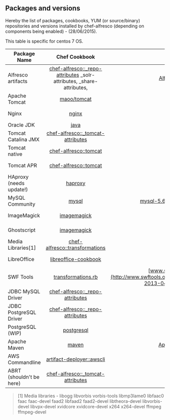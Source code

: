 Packages and versions
---

Hereby the list of packages, cookbooks, YUM (or source/binary) repositories and versions installed by chef-alfresco (depending on components being enabled) - (28/06/2015).

This table is specific for centos 7 OS.

| Package Name | Chef Cookbook | Repository | Version | Version in Code |
| ------------ |:-------------:| ----------:| -------:| ---------------:|
| Alfresco artifacts | [chef-alfresco::_repo-attributes](https://github.com/Alfresco/chef-alfresco/blob/master/recipes/_repo-attributes.rb) _solr-attributes, _share-attributes,   |  [Alfresco Nexus](https://artifacts.alfresco.com/nexus/#nexus-search;gav~org.alfresco~~5.0.d~war~)  | 5.0.d | [_common-attributes.rb](https://github.com/Alfresco/chef-alfresco/blob/master/recipes/_common-attributes.rb) |
| Apache Tomcat | [maoo/tomcat](https://github.com/maoo/tomcat) | [centos](http://mirrorlist.centos.org) | latest (7.0.54-2.el7_1) | no versions specified in code |
| Nginx | [nginx](https://github.com/miketheman/nginx) | [centosnginx](http://nginx.org/packages/centosnginx) | latest (1.8.0) | no versions specified in code |
| Oracle JDK | [java](https://github.com/agileorbit-cookbooks/java) | [oracle.com](http://www.oracle.com/technetwork/java/javase/downloads/jdk8-downloads-2133151.html) | 8u45-b14 | [default.rb](https://github.com/Alfresco/chef-alfresco/blob/master/attributes/default.rb) |
| Tomcat Catalina JMX | [chef-alfresco::_tomcat-attributes](https://github.com/Alfresco/chef-alfresco/blob/master/recipes/_tomcat-attributes.rb) |  [maven.org](http://search.maven.org/#artifactdetails%7Corg.apache.tomcat%7Ctomcat-catalina-jmx-remote%7C7.0.54%7Cjar) | 7.0.54 | [_tomcat-attributes.rb](https://github.com/Alfresco/chef-alfresco/blob/master/recipes/_tomcat-attributes.rb) |
| Tomcat native | [chef-alfresco::tomcat](https://github.com/Alfresco/chef-alfresco/blob/master/recipes/tomcat.rb) | [epel](https://mirrors.fedoraproject.org/metalink?repo=epel-7) | latest (1.1.30-1.el7) | no versions specified in code |
| Tomcat APR | [chef-alfresco::tomcat](https://github.com/Alfresco/chef-alfresco/blob/master/recipes/tomcat.rb) | [centos](http://mirrorlist.centos.org) | latest (1.4.8-3.el7) | no versions specified in code |
| HAproxy (needs update!) | [haproxy](https://github.com/hw-cookbooks/haproxy) |  [centos](http://mirrorlist.centos.org) | latest (1.5.4-el7_1) | no versions specified in code |
| MySQL Community | [mysql](https://github.com/chef-cookbooks/mysql) | [mysql-5.6-community](http://repo.mysql.com/yum/mysql-5.6-community) | latest (5.6.25-2.el7) | no versions specified in code |
| ImageMagick | [imagemagick](https://github.com/someara/imagemagick) | [centos](http://mirrorlist.centos.org) | latest (6.7.8.9-10.el7) | no versions specified in code |
| Ghostscript | [imagemagick](https://github.com/someara/imagemagick) | [centos](http://mirrorlist.centos.org) | latest (9.07-18.el7) | no versions specified in code |
| Media Libraries[1] | [chef-alfresco::transformations](https://github.com/Alfresco/chef-alfresco/blob/master/recipes/transformations.rb) | [atrpms](http://dl.atrpms.net) | check repo | no versions specified in code |
| LibreOffice | [libreoffice-cookbook](https://github.com/Youscribe/libreoffice-cookbook) | [centos](http://mirrorlist.centos.org) | latest (4.2.6.3-5.el7) | no versions specified in code |
| SWF Tools | [transformations.rb](https://github.com/Alfresco/chef-alfresco/blob/master/recipes/transformations.rb) | [www.swftools.org](http://www.swftools.org/swftools-2013-04-09-1007) | 2013-04-09-1007 | [chef-alfresco::transformations](https://github.com/Alfresco/chef-alfresco/blob/master/recipes/transformations.rb) |
| JDBC MySQL Driver | [chef-alfresco::_repo-attributes](https://github.com/Alfresco/chef-alfresco/blob/master/recipes/_repo-attributes.rb) |  [maven.org](http://search.maven.org/#artifactdetails%7Cmysql%7Cmysql-connector-java%7C5.1.30%7Cjar) | 5.1.30 |  [_repo-attributes.rb](https://github.com/Alfresco/chef-alfresco/blob/master/recipes/_repo-attributes.rb) |
| JDBC PostgreSQL Driver | [chef-alfresco::_repo-attributes](https://github.com/Alfresco/chef-alfresco/blob/master/recipes/_repo-attributes.rb) |  [maven.org](http://search.maven.org/#artifactdetails%7Corg.postgresql%7Cpostgresql%7C9.2-1004-jdbc4%7Cjar)  | 9.2.1004-jdbc4 | [_repo-attributes.rb](https://github.com/Alfresco/chef-alfresco/blob/master/recipes/_repo-attributes.rb) |
| PostgreSQL (WIP) | [postgresql](https://github.com/phlipper/chef-postgresql) | [centos](http://mirrorlist.centos.org) | 9.3 | postgresql-local-server.rb |
| Apache Maven | [maven](https://github.com/opscode-cookbooks/maven) | [Apache Mirrors](http://apache.mirrors.tds.net/) | 3.1.1 | [default.rb](https://github.com/opscode-cookbooks/maven/blob/master/attributes/default.rb#L31), overridable |
| AWS Commandline | [artifact-deployer::awscli](https://github.com/maoo/artifact-deployer/blob/master/recipes/awscli.rb) | [pypi](https://pypi.python.org/pypi) | latest (1.7.36) | no versions specified in code |
| ABRT (shouldn't be here) | [chef-alfresco::_tomcat-attributes](https://github.com/Alfresco/chef-alfresco/blob/master/recipes/_tomcat-attributes.rb) | [centos](http://mirrorlist.centos.org) | latest (2.1.11-22.el7.centos.0.1) | no versions specified in code |

> [1] Media libraries - libogg libvorbis vorbis-tools libmp3lame0 libfaac0 faac faac-devel faad2 libfaad2 faad2-devel libtheora-devel libvorbis-devel libvpx-devel xvidcore xvidcore-devel x264 x264-devel ffmpeg ffmpeg-devel

